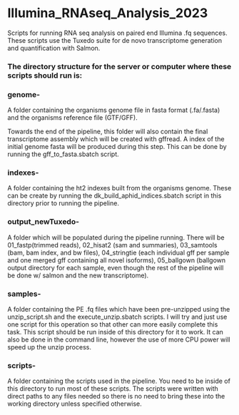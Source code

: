 # Illumina_RNAseq_Analysis_2023
Scripts for running RNA seq analysis on paired end Illumina .fq sequences. These scripts use the Tuxedo suite for de novo transcriptome generation and quantification with Salmon. 


### The directory structure for the server or computer where these scripts should run is:

### genome-
A folder containing the organisms genome file in fasta format (.fa/.fasta) and the organisms reference file (GTF/GFF).

Towards the end of the pipeline, this folder will also contain the final transcriptome assembly which will be created with gffread. A index of the initial genome   fasta will be produced during this step. This can be done by running the gff_to_fasta.sbatch script. 

### indexes-
A folder containing the ht2 indexes built from the organisms genome. 
These can be create by running the dk_build_aphid_indices.sbatch script in this directory prior to running the pipeline.

### output_newTuxedo- 
A folder which will be populated during the pipeline running. There will be 01_fastp(trimmed reads), 02_hisat2 (sam and summaries), 03_samtools (bam, bam index,         and bw files), 04_stringtie (each individual gff per sample and one merged gff containing all novel isoforms), 05_ballgown (ballgown output directory for each           sample, even though the rest of the pipeline will be done w/ salmon and the new transcriptome).

### samples-
A folder containing the PE .fq files which have been pre-unzipped using the unzip_script.sh and the execute_unzip.sbatch scripts. I will try and just use one       script for this operation so that other can more easily complete this task. This script should be run inside of this directory for it to work. It can also be done in the command line, however the use of more CPU power will speed up the unzip process. 

### scripts- 
A folder containing the scripts used in the pipeline. You need to be inside of this directory to run most of these scripts. The scripts were written with direct   paths to any files needed so there is no need to bring these into the working directory unless specified otherwise.
